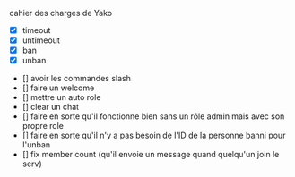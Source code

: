 cahier des charges de Yako

- [X] timeout
- [X] untimeout 
- [X] ban 
- [X] unban
- [] avoir les commandes slash
- [] faire un welcome
- [] mettre un auto role
- [] clear un chat 
- [] faire en sorte qu'il fonctionne bien sans un rôle admin mais avec son propre role
- [] faire en sorte qu'il n'y a pas besoin de l'ID de la personne banni pour l'unban
- [] fix member count (qu'il envoie un message quand quelqu'un join le serv)